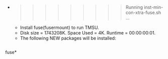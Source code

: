 * >>>>>>>>> Running inst-min-con-xtra-fuse.sh ...
  * Install fuse(fusermount) to run TMSU.
  * Disk size = 1743208K. Space Used = 4K. Runtime = 00:00:00:01.
  * The following NEW packages will be installed:
  ```bash
fuse*
  ```
